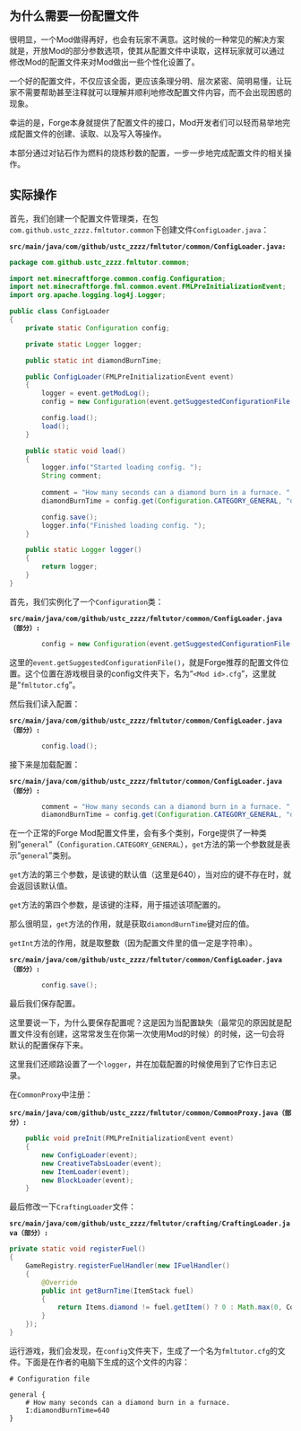 ## 为什么需要一份配置文件

很明显，一个Mod做得再好，也会有玩家不满意。这时候的一种常见的解决方案就是，开放Mod的部分参数选项，使其从配置文件中读取，这样玩家就可以通过修改Mod的配置文件来对Mod做出一些个性化设置了。

一个好的配置文件，不仅应该全面，更应该条理分明、层次紧密、简明易懂，让玩家不需要帮助甚至注释就可以理解并顺利地修改配置文件内容，而不会出现困惑的现象。

幸运的是，Forge本身就提供了配置文件的接口，Mod开发者们可以轻而易举地完成配置文件的创建、读取、以及写入等操作。

本部分通过对钻石作为燃料的烧炼秒数的配置，一步一步地完成配置文件的相关操作。

## 实际操作

首先，我们创建一个配置文件管理类，在包`com.github.ustc_zzzz.fmltutor.common`下创建文件`ConfigLoader.java`：

**`src/main/java/com/github/ustc_zzzz/fmltutor/common/ConfigLoader.java:`**

```java
package com.github.ustc_zzzz.fmltutor.common;

import net.minecraftforge.common.config.Configuration;
import net.minecraftforge.fml.common.event.FMLPreInitializationEvent;
import org.apache.logging.log4j.Logger;

public class ConfigLoader
{
    private static Configuration config;

    private static Logger logger;

    public static int diamondBurnTime;

    public ConfigLoader(FMLPreInitializationEvent event)
    {
        logger = event.getModLog();
        config = new Configuration(event.getSuggestedConfigurationFile());

        config.load();
        load();
    }

    public static void load()
    {
        logger.info("Started loading config. ");
        String comment;
        
        comment = "How many seconds can a diamond burn in a furnace. ";
        diamondBurnTime = config.get(Configuration.CATEGORY_GENERAL, "diamondBurnTime", 640, comment).getInt();

        config.save();
        logger.info("Finished loading config. ");
    }

    public static Logger logger()
    {
        return logger;
    }
}
```

首先，我们实例化了一个`Configuration`类：

**`src/main/java/com/github/ustc_zzzz/fmltutor/common/ConfigLoader.java（部分）:`**

```java
        config = new Configuration(event.getSuggestedConfigurationFile());
```

这里的`event.getSuggestedConfigurationFile()`，就是Forge推荐的配置文件位置。这个位置在游戏根目录的config文件夹下，名为“`<Mod id>.cfg`”，这里就是“`fmltutor.cfg`”。

然后我们读入配置：

**`src/main/java/com/github/ustc_zzzz/fmltutor/common/ConfigLoader.java（部分）:`**

```java
        config.load();
```

接下来是加载配置：

**`src/main/java/com/github/ustc_zzzz/fmltutor/common/ConfigLoader.java（部分）:`**

```java
        comment = "How many seconds can a diamond burn in a furnace. ";
        diamondBurnTime = config.get(Configuration.CATEGORY_GENERAL, "diamondBurnTime", 640, comment).getInt();
```

在一个正常的Forge Mod配置文件里，会有多个类别，Forge提供了一种类别“`general`”（`Configuration.CATEGORY_GENERAL`），`get`方法的第一个参数就是表示“`general`”类别。

`get`方法的第三个参数，是该键的默认值（这里是640），当对应的键不存在时，就会返回该默认值。

`get`方法的第四个参数，是该键的注释，用于描述该项配置的。

那么很明显，`get`方法的作用，就是获取`diamondBurnTime`键对应的值。

`getInt`方法的作用，就是取整数（因为配置文件里的值一定是字符串）。

**`src/main/java/com/github/ustc_zzzz/fmltutor/common/ConfigLoader.java（部分）:`**

```java
        config.save();
```

最后我们保存配置。

这里要说一下，为什么要保存配置呢？这是因为当配置缺失（最常见的原因就是配置文件没有创建，这常常发生在你第一次使用Mod的时候）的时候，这一句会将默认的配置保存下来。

这里我们还顺路设置了一个`logger`，并在加载配置的时候使用到了它作日志记录。

在`CommonProxy`中注册：

**`src/main/java/com/github/ustc_zzzz/fmltutor/common/CommonProxy.java（部分）:`**

```java
    public void preInit(FMLPreInitializationEvent event)
    {
        new ConfigLoader(event);
        new CreativeTabsLoader(event);
        new ItemLoader(event);
        new BlockLoader(event);
    }
```

最后修改一下`CraftingLoader`文件：

**`src/main/java/com/github/ustc_zzzz/fmltutor/crafting/CraftingLoader.java（部分）:`**

```java
private static void registerFuel()
{
    GameRegistry.registerFuelHandler(new IFuelHandler()
    {
        @Override
        public int getBurnTime(ItemStack fuel)
        {
            return Items.diamond != fuel.getItem() ? 0 : Math.max(0, ConfigLoader.diamondBurnTime) * 20;
        }
    });
}
```

运行游戏，我们会发现，在`config`文件夹下，生成了一个名为`fmltutor.cfg`的文件。下面是在作者的电脑下生成的这个文件的内容：

```
# Configuration file

general {
    # How many seconds can a diamond burn in a furnace. 
    I:diamondBurnTime=640
}
```
